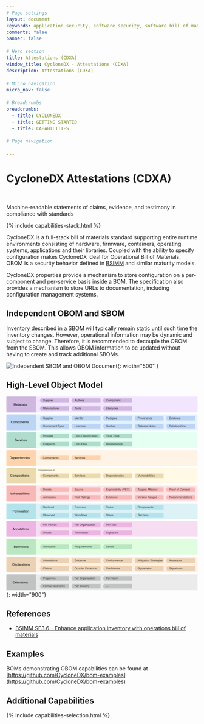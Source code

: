 ```yaml
---
# Page settings
layout: document
keywords: application security, software security, software bill of material, SBOM, BOM, open source, supply chain, specification, spdx, license, package url, purl, cpe
comments: false
banner: false

# Hero section
title: Attestations (CDXA)
window_title: CycloneDX - Attestations (CDXA)
description: Attestations (CDXA)

# Micro navigation
micro_nav: false

# Breadcrumbs
breadcrumbs:
  - title: CYCLONEDX
  - title: GETTING STARTED
  - title: CAPABILITIES

# Page navigation
    
---
```


# CycloneDX Attestations (CDXA)

&nbsp;<!-- without this hack, the dropdown menu has issues due to h1 and h2 happening right after each other -->

<div id="capabilities-section">
<p class="large-quote">Machine-readable statements of claims, evidence, and testimony in compliance with standards</p>
{% include capabilities-stack.html %}
</div>

CycloneDX is a full-stack bill of materials standard supporting entire runtime environments consisting of hardware,
firmware, containers, operating systems, applications and their libraries. Coupled with the ability to specify configuration
makes CycloneDX ideal for Operational Bill of Materials. OBOM is a security behavior defined in [BSIMM](https://www.bsimm.com/)
and similar maturity models.

CycloneDX properties provide a mechanism to store configuration on a per-component and per-service basis inside a BOM.
The specification also provides a mechanism to store URLs to documentation, including configuration management systems.

## Independent OBOM and SBOM
Inventory described in a SBOM will typically remain static until such time the inventory changes.
However, operational information may be dynamic and subject to change. Therefore, it is recommended to decouple
the OBOM from the SBOM. This allows OBOM information to be updated without having to create and track additional SBOMs.

![Independent SBOM and OBOM Document](../../theme/assets/images/obom-sbom.svg){: width="500" }

## High-Level Object Model
![CycloneDX Object Model Swimlane](../../theme/assets/images/CycloneDX-Object-Model-Swimlane.svg){: width="900"}

## References

* [BSIMM SE3.6 - Enhance application inventory with operations bill of materials](https://www.bsimm.com/framework/deployment/software-environment.html)

## Examples

BOMs demonstrating OBOM capabilities can be found at
[https://github.com/CycloneDX/bom-examples](https://github.com/CycloneDX/bom-examples)

## Additional Capabilities
{% include capabilities-selection.html %}
